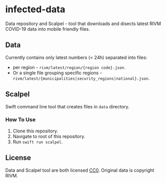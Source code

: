 # infected-data

Data repository and Scalpel - tool that downloads and disects latest RIVM COVID-19 data into mobile friendly files.

## Data
Currently contains only latest numbers (< 24h) separated into files: 
- per region - `rivm/latest/region/{region code}.json`. 
- Or a single file grouping specific regions - `rivm/latest/{municipalities|security_regions|national}.json`. 

## Scalpel
Swift command line tool that creates files in `data` directory.

### How To Use
1. Clone this repository.
1. Navigate to root of this repository.
1. Run `swift run scalpel`.

## License
Data and Scalpel tool are both licensed [CC0](https://creativecommons.org/share-your-work/public-domain/cc0/). Original data is copyright RIVM.
